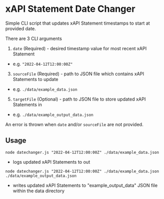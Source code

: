 # xAPI Statement Date Changer

Simple CLI script that updates xAPI Statement timestamps to start at provided date.

There are 3 CLI arguments
1. `date` (Required) - desired timestamp value for most recent xAPI Statement
  * e.g. `"2022-04-12T12:00:00Z"`
3. `sourceFile` (Required) - path to JSON file which contains xAPI Statements to update
  * e.g. `./data/example_data.json`
5. `targetFile` (Optional) - path to JSON file to store updated xAPI Statements in
  * e.g. `./data/example_output_data.json`

An error is thrown when `date` and/or `sourceFile` are not provided.

## Usage

`node datechanger.js "2022-04-12T12:00:00Z" ./data/example_data.json`

- logs updated xAPI Statements to out

`node datechanger.js "2022-04-12T12:00:00Z" ./data/example_data.json ./data/example_output_data.json`

- writes updated xAPI Statements to "example_output_data" JSON file within the data directory
